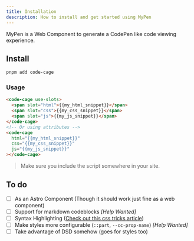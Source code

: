 ```yaml
---
title: Installation
description: How to install and get started using MyPen
---
```


MyPen is a Web Component to generate a CodePen like code viewing experience.

## Install

```sh
pnpm add code-cage
```

### Usage

```html
<code-cage use-slots>
  <span slot="html">{{my_html_snippet}}</span>
  <span slot="css">{{my_css_snippet}}</span>
  <span slot="js">{{my_js_snippet}}</span>
</code-cage>
<!-- Or using attributes -->
<code-cage
  html="{{my_html_snippet}}"
  css="{{my_css_snippet}}"
  js="{{my_js_snippet}}"
></code-cage>
```

> Make sure you include the script somewhere in your site.

## To do

- [ ] As an Astro Component (Though it should work just fine as a web component)
- [ ] Support for markdown codeblocks *[Help Wanted]*
- [ ] Syntax Highlighting ([Check out this css tricks article](https://css-tricks.com/css-custom-highlight-api-early-look/)) 
- [ ] Make styles more configurable (`::part`, `--cc-prop-name`) *[Help Wanted]*
- [ ] Take advantage of DSD somehow (goes for styles too)
